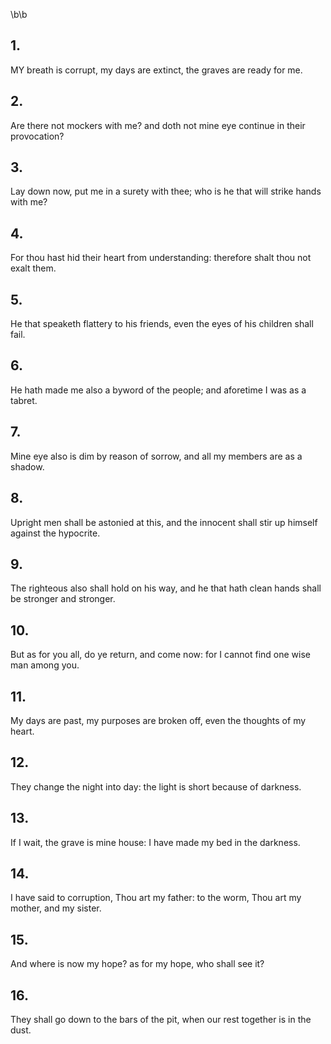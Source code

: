 \b\b
## 1.
MY breath is corrupt, my days are extinct, the graves are ready for me.
## 2.
Are there not mockers with me?  and doth not mine eye continue in their provocation?
## 3.
Lay down now, put me in a surety with thee; who is he that will strike hands with me?
## 4.
For thou hast hid their heart from understanding: therefore shalt thou not exalt them.
## 5.
He that speaketh flattery to his friends, even the eyes of his children shall fail.
## 6.
He hath made me also a byword of the people; and aforetime I was as a tabret.
## 7.
Mine eye also is dim by reason of sorrow, and all my members are as a shadow.
## 8.
Upright men shall be astonied at this, and the innocent shall stir up himself against the hypocrite.
## 9.
The righteous also shall hold on his way, and he that hath clean hands shall be stronger and stronger.
## 10.
But as for you all, do ye return, and come now: for I cannot find one wise man among you.
## 11.
My days are past, my purposes are broken off, even the thoughts of my heart.
## 12.
They change the night into day: the light is short because of darkness.
## 13.
If I wait, the grave is mine house: I have made my bed in the darkness.
## 14.
I have said to corruption, Thou art my father: to the worm, Thou art my mother, and my sister.
## 15.
And where is now my hope?  as for my hope, who shall see it?
## 16.
They shall go down to the bars of the pit, when our rest together is in the dust.
